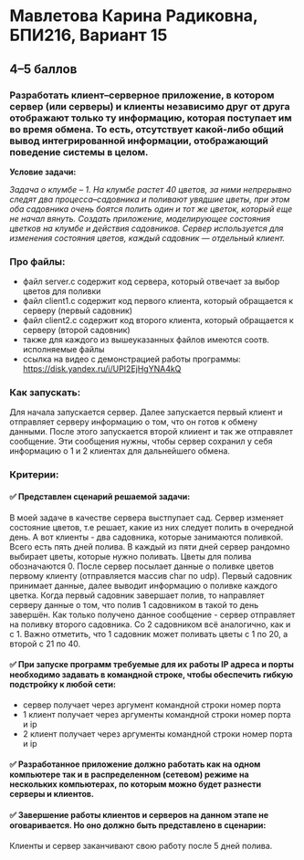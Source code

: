 # Мавлетова Карина Радиковна, БПИ216, Вариант 15
## 4–5 баллов 
### Разработать клиент–серверное приложение, в котором сервер (или серверы) и клиенты независимо друг от друга отображают только ту информацию, которая поступает им во время обмена. То есть, отсутствует какой-либо общий вывод интегрированной информации, отображающий поведение системы в целом.

**Условие задачи:**

*Задача о клумбе – 1. На клумбе растет 40 цветов, за ними непрерывно следят два процесса–садовника и поливают увядшие цветы, при этом оба садовника очень боятся полить один и тот же
цветок, который еще не начал вянуть. Создать приложение,
моделирующее состояния цветков на клумбе и действия
садовников. Сервер используется для изменения состояния цветов, каждый садовник — отдельный клиент.*

### Про файлы:
- файл server.c содержит код сервера, который отвечает за выбор цветов для поливки
- файл client1.c содержит код первого клиента, который обращается к серверу (первый садовник)
- файл client2.c содержит код второго клиента, который обращается к серверу (второй садовник)
- также для каждого из вышеуказанных файлов имеются соотв. исполняемые файлы
- ссылка на видео с демонстрацией работы программы: https://disk.yandex.ru/i/UPI2EjHgYNA4kQ
### Как запускать:
Для начала запускается сервер. Далее запускается первый клиент и отправляет серверу информацию о том, что он готов к обмену данными. После этого запускается второй клииент и так же отправялет сообщение. Эти сообщения нужны, чтобы сервер сохранил у себя информацию о 1 и 2 клиентах для дальнейшего обмена.

### Критерии:

#### :white_check_mark: Представлен сценарий решаемой задачи:
В моей задаче в качестве сервера выстпупает сад. Сервер изменяет состояние цветов, т.е решает, какие из них следует полить в очередной день. А вот клиенты - два садовника, которые занимаются поливкой.
Всего есть пять дней полива. В каждый из пяти дней сервер рандомно выбирает цветы, которые нужно поливать. Цветы для полива обозначаются 0. После сервер посылает данные о поливке
цветов первому клиенту (отправляется массив char по udp). Первый садовник принимает данные, далее выводит информацию о поливке каждого цветка. Когда первый садовник завершает полив, то направляет
серверу данные о том, что полив 1 садовником в такой то день завершён. Как только получено данное сообщение - сервер отправляет на поливку второго садовника. Со 2 садовником всё аналогично, как и с 1.
Важно отметить, что 1 садовник может поливать цветы с 1 по 20, а второй с 21 по 40.

#### :white_check_mark: При запуске программ требуемые для их работы IP адреса и порты необходимо задавать в командной строке, чтобы обеспечить гибкую подстройку к любой сети:
- сервер получает через аргумент командной строки номер порта
- 1 клиент получает через аргументы командной строки номер порта и ip
- 2 клиент получает через аргументы командной строки номер порта и ip

#### :white_check_mark: Разработанное приложение должно работать как на одном компьютере так и в распределенном (сетевом) режиме на нескольких компьютерах, по которым можно будет разнести серверы и клиентов.

#### :white_check_mark: Завершение работы клиентов и серверов на данном этапе не оговаривается. Но оно должно быть представлено в сценарии:
Клиенты и сервер заканчивают свою работу после 5 дней полива.


